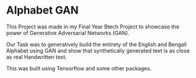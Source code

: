 # Alphabet GAN

This Project was made in my Final Year Btech Project to showcase the power of Generative Adversarial Networks (GAN).

Our Task was to generatively build the entirety of the English and Bengali Alphabet using GAN and show that synthetically generated text is as close as real Handwritten text.

This was built using Tensorflow and some other packages.

